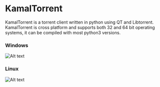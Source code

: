 # KamalTorrent
KamalTorrent is a torrent client written in python using QT and Libtorrent. KamalTorrent is cross platform and supports both 32 and 64 bit operating systems, it can be compiled with most python3 versions.

### Windows ###
![Alt text](https://i.postimg.cc/cCkXmj1F/index.png)

### Linux ###
![Alt text](https://i.postimg.cc/9z5PXH6M/kmtorrent.png)
